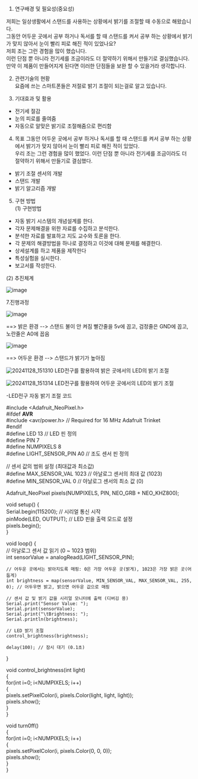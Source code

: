 1. 연구배경 및 필요성(중요성)

저희는 일상생활에서 스탠드를 사용하는 상황에서 밝기를 조절할 때 수동으로 해왔습니다.          
그동안 어두운 곳에서 공부 하거나 독서를 할 때 스탠드를 켜서 공부 하는 상황에서 밝기가 맞지 않아서 눈이 빨리 피로 해진 적이 있었나요?  
저희 조는 그런 경험을 많이 했습니다.  
이런 단점 뿐 아니라 전기세를 조금이라도 더 절약하기 위해서 만들기로 결심했습니다.  
만약 이 제품이 만들어지게 된다면 이러한 단점들을 보완 할 수 있을거라 생각합니다. 

2. 관련기술의 현황  
요즘에 쓰는 스마트폰들은 저절로 밝기 조절이 되는걸로 알고 있습니다.  

3. 기대효과 및 활용  
- 전기세 절감  
- 눈의 피로를 줄여줌    
- 자동으로 알맞은 밝기로 조절해줌으로 편리함  

4. 목표
그동안 어두운 곳에서 공부 하거나 독서를 할 때 스탠드를 켜서 공부 하는 상황에서 밝기가 맞지 않아서 눈이 빨리 피로 해진 적이 있었다.   
 우리 조는 그런 경험을 많이 했었다. 이런 단점 뿐 아니라 전기세를 조금이라도 더 절약하기 위해서 만들기로 결심했다.

- 밝기 조절 센서의 개발  
- 스탠드 개발  
- 밝기 알고리즘 개발  

5. 구현 방법  
(1) 구현방법  
- 자동 밝기 시스템의 개념설계를 한다.
- 각자 문제해결을 위한 자료를 수집하고 분석한다.
- 분석한 자료를 발표하고 지도 교수와 토론을 한다.
- 각 문제의 해결방법을 하나로 결정하고 이것에 대해 문제를 해결한다.
- 상세설계를 하고 제품을 제작한다
- 특성실험을 실시한다. 
- 보고서를 작성한다.

(2) 추진체계


![image](https://github.com/user-attachments/assets/a9a261bd-d69b-4cc6-ac95-39fee2fd51e1)


7.진행과정  

![image](https://github.com/user-attachments/assets/d3b437f6-7a33-423d-93e2-22df3fcd414e)

==> 밝은 환경 --> 스탠드 불이 안 켜짐
빨간줄을 5v에 꼽고, 검정줄은 GND에 꼽고, 노란줄은 A0에 꼽음

![image](https://github.com/user-attachments/assets/c8f02dea-ccf0-41be-8500-4653b1361efb)

==> 어두운 환경 --> 스탠드가 밝기가 높아짐


![20241128_151310](https://github.com/user-attachments/assets/9b9b1d5f-0071-429d-a8be-4aecada02b1c)
LED전구를 활용하여 밝은 곳에서의 LED의 밝기 조절


![20241128_151314](https://github.com/user-attachments/assets/88c7178c-37e3-4eef-bcbe-805b1685eb10)
LED전구를 활용하여 어두운 곳에서의 LED의 밝기 조절


-LED전구 자동 밝기 조절 코드

#include <Adafruit_NeoPixel.h>  
#ifdef __AVR__  
 #include <avr/power.h> // Required for 16 MHz Adafruit Trinket  
#endif  
#define LED 13 // LED 핀 정의  
#define PIN        7  
#define NUMPIXELS 8  
#define LIGHT_SENSOR_PIN A0 // 조도 센서 핀 정의  

// 센서 값의 범위 설정 (최대값과 최소값)  
#define MAX_SENSOR_VAL 1023 // 아날로그 센서의 최대 값 (1023)  
#define MIN_SENSOR_VAL 0 // 아날로그 센서의 최소 값 (0)  

Adafruit_NeoPixel pixels(NUMPIXELS, PIN, NEO_GRB + NEO_KHZ800);  

void setup() {  
    Serial.begin(115200); // 시리얼 통신 시작  
    pinMode(LED, OUTPUT); // LED 핀을 출력 모드로 설정  
    pixels.begin();  
}  
  
void loop() {  
    // 아날로그 센서 값 읽기 (0 ~ 1023 범위)  
    int sensorValue = analogRead(LIGHT_SENSOR_PIN);  
  
    // 어두운 곳에서는 밝아지도록 매핑: 0은 가장 어두운 곳(밝게), 1023은 가장 밝은 곳(어둡게)  
    int brightness = map(sensorValue, MIN_SENSOR_VAL, MAX_SENSOR_VAL, 255, 0); // 어두우면 밝고, 밝으면 어두운 값으로 매핑  
  
    // 센서 값 및 밝기 값을 시리얼 모니터에 출력 (디버깅 용)  
    Serial.print("Sensor Value: ");  
    Serial.print(sensorValue);  
    Serial.print("\tBrightness: ");  
    Serial.println(brightness);  
  
    // LED 밝기 조절  
    control_brightness(brightness);  
      
    delay(100); // 잠시 대기 (0.1초)  
      
}  
  
void control_brightness(int light)  
{  
  for(int i=0; i<NUMPIXELS; i++)  
  {   
    pixels.setPixelColor(i, pixels.Color(light, light, light));  
    pixels.show();     
  }  
}  
  
void turn0ff()  
{  
  for(int i=0; i<NUMPIXELS; i++)  
  {   
    pixels.setPixelColor(i, pixels.Color(0, 0, 0));  
    pixels.show();     
  }  
}  
  

